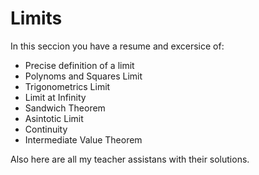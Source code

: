 # Limits

In this seccion you have a resume and excersice of:

- Precise definition of a limit
- Polynoms and Squares Limit
- Trigonometrics Limit
- Limit at Infinity
- Sandwich Theorem
- Asintotic Limit
- Continuity
- Intermediate Value Theorem

Also here are all my teacher assistans with their solutions.
